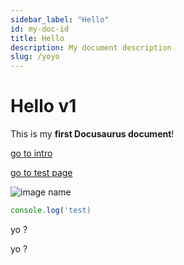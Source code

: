 ```yaml
---
sidebar_label: "Hello"
id: my-doc-id
title: Hello
description: My document description
slug: /yoyo
---
```


# Hello v1

This is my **first Docusaurus document**!

[go to intro](./intro)

[go to test page](/test)

![image name](/img/docusaurus.png)

```jsx title="test"
console.log('test)
```

yo ?

yo ?
